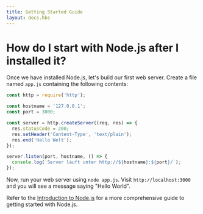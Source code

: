```yaml
---
title: Getting Started Guide
layout: docs.hbs
---
```


# How do I start with Node.js after I installed it?

Once we have installed Node.js, let's build our first web server. Create a file named `app.js` containing the following contents:

```javascript
const http = require('http');

const hostname = '127.0.0.1';
const port = 3000;

const server = http.createServer((req, res) => {
  res.statusCode = 200;
  res.setHeader('Content-Type', 'text/plain');
  res.end('Hallo Welt');
});

server.listen(port, hostname, () => {
  console.log(`Server läuft unter http://${hostname}:${port}/`);
});
```

Now, run your web server using `node app.js`. Visit `http://localhost:3000` and you will see a message saying "Hello World".

Refer to the [Introduction to Node.js](https://nodejs.dev/) for a more comprehensive guide to getting started with Node.js.
